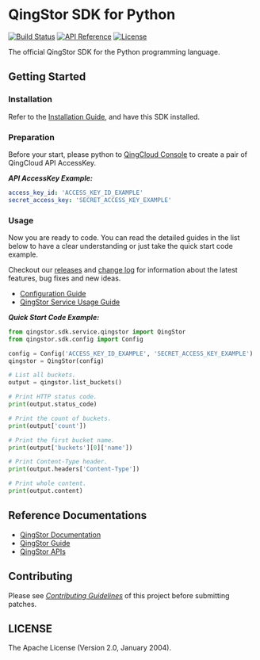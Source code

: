 # QingStor SDK for Python

[![Build Status](https://travis-ci.org/yunify/qingstor-sdk-python.svg?branch=master)](https://travis-ci.org/yunify/qingstor-sdk-python)
[![API Reference](http://img.shields.io/badge/api-reference-green.svg)](https://docs.qingcloud.com/qingstor/)
[![License](http://img.shields.io/badge/license-apache%20v2-blue.svg)](https://github.com/yunify/qingstor-sdk-python/blob/master/LICENSE)

The official QingStor SDK for the Python programming language.

## Getting Started

### Installation

Refer to the [Installation Guide](docs/installation.md), and have this SDK installed.

### Preparation

Before your start, please python to [QingCloud Console](https://console.qingcloud.com/access_keys/) to create a pair of QingCloud API AccessKey.

___API AccessKey Example:___

``` yaml
access_key_id: 'ACCESS_KEY_ID_EXAMPLE'
secret_access_key: 'SECRET_ACCESS_KEY_EXAMPLE'
```

### Usage

Now you are ready to code. You can read the detailed guides in the list below to have a clear understanding or just take the quick start code example.

Checkout our [releases](https://github.com/yunify/qingstor-sdk-python/releases) and [change log](https://github.com/yunify/qingstor-sdk-python/blob/master/CHANGELOG.md) for information about the latest features, bug fixes and new ideas.

- [Configuration Guide](docs/configuration.md)
- [QingStor Service Usage Guide](docs/qingstor_service_usage.md)

___Quick Start Code Example:___

``` python
from qingstor.sdk.service.qingstor import QingStor
from qingstor.sdk.config import Config

config = Config('ACCESS_KEY_ID_EXAMPLE', 'SECRET_ACCESS_KEY_EXAMPLE')
qingstor = QingStor(config)

# List all buckets.
output = qingstor.list_buckets()

# Print HTTP status code.
print(output.status_code)

# Print the count of buckets.
print(output['count'])

# Print the first bucket name.
print(output['buckets'][0]['name'])

# Print Content-Type header.
print(output.headers['Content-Type'])

# Print whole content.
print(output.content)
```

## Reference Documentations

- [QingStor Documentation](https://docs.qingcloud.com/qingstor/index.html)
- [QingStor Guide](https://docs.qingcloud.com/qingstor/guide/index.html)
- [QingStor APIs](https://docs.qingcloud.com/qingstor/api/index.html)

## Contributing

Please see [*Contributing Guidelines*](https://github.com/yunify/qingstor-sdk-python/blob/master/CONTRIBUTING.md) of this project before submitting patches.

## LICENSE

The Apache License (Version 2.0, January 2004).
